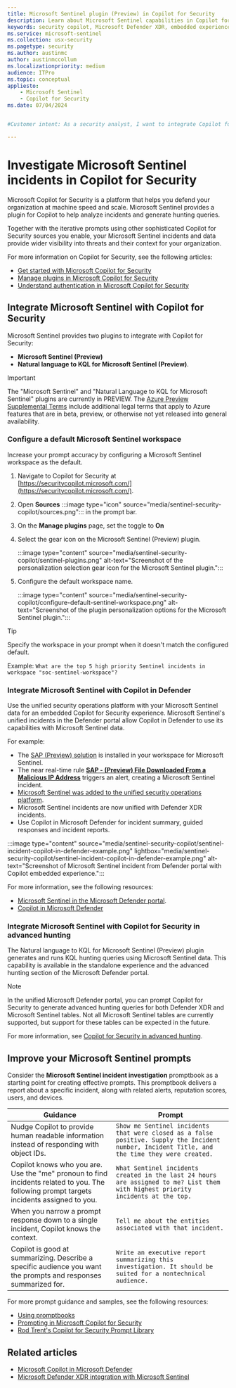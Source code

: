 ```yaml
---
title: Microsoft Sentinel plugin (Preview) in Copilot for Security
description: Learn about Microsoft Sentinel capabilities in Copilot for Security. Understand the best prompts to use and how to get timely, accurate results for natural language to KQL.
keywords: security copilot, Microsoft Defender XDR, embedded experience, incident summary, query assistant, incident report, incident response automated, automatic incident response, summarize incidents, summarize incident report, plugins, Microsoft plugins, preinstalled plugins, Microsoft Copilot for Security, Copilot for Security, Microsoft Defender, Copilot in Sentinel, NL2KQL, natural language to KQL, generate queries
ms.service: microsoft-sentinel
ms.collection: usx-security
ms.pagetype: security
ms.author: austinmc
author: austinmccollum
ms.localizationpriority: medium
audience: ITPro
ms.topic: conceptual
appliesto:
    - Microsoft Sentinel
    - Copilot for Security
ms.date: 07/04/2024


#Customer intent: As a security analyst, I want to integrate Copilot for Security with Microsoft Sentinel data so that I can investigate incidents and generate advanced hunting queries at machine speed and scale.

---
```


# Investigate Microsoft Sentinel incidents in Copilot for Security

Microsoft Copilot for Security is a platform that helps you defend your organization at machine speed and scale. Microsoft Sentinel provides a plugin for Copilot to help analyze incidents and generate hunting queries.

Together with the iterative prompts using other sophisticated Copilot for Security sources you enable, your Microsoft Sentinel incidents and data provide wider visibility into threats and their context for your organization.

For more information on Copilot for Security, see the following articles:
- [Get started with Microsoft Copilot for Security](/copilot/security/get-started-security-copilot)
- [Manage plugins in Microsoft Copilot for Security](/copilot/security/manage-plugins#turn-plugins-on-or-off)
- [Understand authentication in Microsoft Copilot for Security](/copilot/security/authentication)

## Integrate Microsoft Sentinel with Copilot for Security

Microsoft Sentinel provides two plugins to integrate with Copilot for Security:
- **Microsoft Sentinel (Preview)**
- **Natural language to KQL for Microsoft Sentinel (Preview)**.

> [!IMPORTANT]
> The "Microsoft Sentinel" and "Natural Language to KQL for Microsoft Sentinel" plugins are currently in PREVIEW. The [Azure Preview Supplemental Terms](https://azure.microsoft.com/support/legal/preview-supplemental-terms/) include additional legal terms that apply to Azure features that are in beta, preview, or otherwise not yet released into general availability.
>

### Configure a default Microsoft Sentinel workspace

Increase your prompt accuracy by configuring a Microsoft Sentinel workspace as the default.

1. Navigate to Copilot for Security at [https://securitycopilot.microsoft.com/](https://securitycopilot.microsoft.com/).

1. Open **Sources** :::image type="icon" source="media/sentinel-security-copilot/sources.png"::: in the prompt bar.

1. On the **Manage plugins** page, set the toggle to **On**

1. Select the gear icon on the Microsoft Sentinel (Preview) plugin.

   :::image type="content" source="media/sentinel-security-copilot/sentinel-plugins.png" alt-text="Screenshot of the personalization selection gear icon for the Microsoft Sentinel plugin.":::

1. Configure the default workspace name.

   :::image type="content" source="media/sentinel-security-copilot/configure-default-sentinel-workspace.png" alt-text="Screenshot of the plugin personalization options for the Microsoft Sentinel plugin.":::

> [!TIP]
> Specify the workspace in your prompt when it doesn't match the configured default.
> 
> Example: `What are the top 5 high priority Sentinel incidents in workspace "soc-sentinel-workspace"?`

### Integrate Microsoft Sentinel with Copilot in Defender

Use the unified security operations platform with your Microsoft Sentinel data for an embedded Copilot for Security experience. Microsoft Sentinel's unified incidents in the Defender portal allow Copilot in Defender to use its capabilities with Microsoft Sentinel data.

For example:

- The [SAP (Preview) solution]() is installed in your workspace for Microsoft Sentinel.
- The near real-time rule [**SAP - (Preview) File Downloaded From a Malicious IP Address**](sap/sap-solution-security-content.md#data-exfiltration) triggers an alert, creating a Microsoft Sentinel incident.
- [Microsoft Sentinel was added to the unified security operations platform](/defender-xdr/microsoft-sentinel-onboard).
- Microsoft Sentinel incidents are now unified with Defender XDR incidents.
- Use Copilot in Microsoft Defender for incident summary, guided responses and incident reports.

:::image type="content" source="media/sentinel-security-copilot/sentinel-incident-copilot-in-defender-example.png" lightbox="media/sentinel-security-copilot/sentinel-incident-copilot-in-defender-example.png" alt-text="Screenshot of Microsoft Sentinel incident from Defender portal with Copilot embedded experience.":::

For more information, see the following resources:

- [Microsoft Sentinel in the Microsoft Defender portal](microsoft-sentinel-defender-portal.md#new-and-improved-capabilities).
- [Copilot in Microsoft Defender](/defender-xdr/security-copilot-in-microsoft-365-defender)

### Integrate Microsoft Sentinel with Copilot for Security in advanced hunting

The Natural language to KQL for Microsoft Sentinel (Preview) plugin generates and runs KQL hunting queries using Microsoft Sentinel data. This capability is available in the standalone experience and the advanced hunting section of the Microsoft Defender portal.

> [!NOTE]
> In the unified Microsoft Defender portal, you can prompt Copilot for Security to generate advanced hunting queries for both Defender XDR and Microsoft Sentinel tables. Not all Microsoft Sentinel tables are currently supported, but support for these tables can be expected in the future.

For more information, see [Copilot for Security in advanced hunting](/defender-xdr/advanced-hunting-security-copilot).

## Improve your Microsoft Sentinel prompts

Consider the **Microsoft Sentinel incident investigation** promptbook as a starting point for creating effective prompts. This promptbook delivers a report about a specific incident, along with related alerts, reputation scores, users, and devices.

| Guidance | Prompt |
|---|---|
|Nudge Copilot to provide human readable information instead of responding with object IDs. |`Show me Sentinel incidents that were closed as a false positive. Supply the Incident number, Incident Title, and the time they were created.`|
|Copilot knows who you are. Use the "me" pronoun to find incidents related to you. The following prompt targets incidents assigned to you. |`What Sentinel incidents created in the last 24 hours are assigned to me? List them with highest priority incidents at the top.` |
|When you narrow a prompt response down to a single incident, Copilot knows the context.|`Tell me about the entities associated with that incident.`|
|Copilot is good at summarizing. Describe a specific audience you want the prompts and responses summarized for. |`Write an executive report summarizing this investigation. It should be suited for a nontechnical audience.`|

For more prompt guidance and samples, see the following resources:

- [Using promptbooks](/copilot/security/using-promptbooks)
- [Prompting in Microsoft Copilot for Security](/copilot/security/prompting-security-copilot)
- [Rod Trent's Copilot for Security Prompt Library](https://github.com/rod-trent/Copilot-for-Security/tree/main/Prompts)

## Related articles

- [Microsoft Copilot in Microsoft Defender](/defender-xdr/security-copilot-in-microsoft-365-defender)
- [Microsoft Defender XDR integration with Microsoft Sentinel](microsoft-365-defender-sentinel-integration.md)
